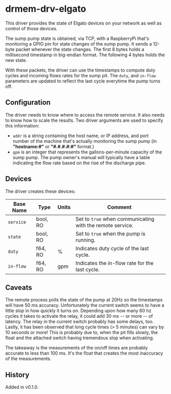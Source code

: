 # drmem-drv-elgato

This driver provides the state of Elgato devices on your network as well as
control of those devices.

<!-- TODO: Update from the sump docs -->

The sump pump state is obtained, via TCP, with a RaspberryPi that's
monitoring a GPIO pin for state changes of the sump pump. It sends a
12-byte packet whenever the state changes. The first 8 bytes holds a
millisecond timestamp in big-endian format. The following 4 bytes
holds the new state.

With these packets, the driver can use the timestamps to compute duty
cycles and incoming flows rates for the sump pit. The `duty`, and
`in-flow` parameters are updated to reflect the last cycle everytime
the pump turns off.

## Configuration

The driver needs to know where to access the remote service. It also
needs to know how to scale the results. Two driver arguments are used
to specify this information:

- `addr` is a string containing the host name, or IP address, and port
  number of the machine that's actually monitoring the sump pump (in
  **"hostname:#"** or **"\#.#.#.#:#"** format.)
- `gpm` is an integer that represents the gallons-per-minute capacity
  of the sump pump. The pump owner's manual will typically have a
  table indicating the flow rate based on the rise of the discharge
  pipe.

## Devices

The driver creates these devices:

| Base Name | Type     | Units | Comment                                                   |
|-----------|----------|-------|-----------------------------------------------------------|
| `service` | bool, RO |       | Set to `true` when communicating with the remote service. |
| `state`   | bool, RO |       | Set to `true` when the pump is running.                   |
| `duty`    | f64, RO  | %     | Indicates duty cycle of the last cycle.                   |
| `in-flow` | f64, RO  | gpm   | Indicates the in-flow rate for the last cycle.            |

## Caveats

The remote process polls the state of the pump at 20Hz so the
timestamps will have 50 ms accuracy. Unfortunately the current switch
seems to have a little slop in how quickly it turns on. Depending upon
how many 60 hz cycles it takes to activate the relay, it could add 30
ms -- or more -- of latency. The relay in the current switch probably
has some delays, too. Lastly, it has been observed that long cycle
times (> 5 minutes) can vary by 10 seconds or more! This is probably
due to, when the pit fills slowly, the float and the attached switch
having tremendous slop when activating.

The takeaway is the measurements of the on/off times are probably
accurate to less than 100 ms. It's the float that creates the most
inaccuracy of the measurements.

## History

Added in v0.1.0.
